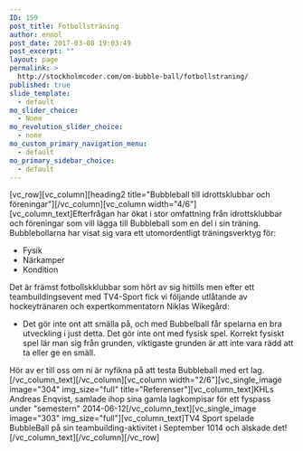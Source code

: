 ```yaml
---
ID: 159
post_title: Fotbollsträning
author: ennol
post_date: 2017-03-08 19:03:49
post_excerpt: ""
layout: page
permalink: >
  http://stockholmcoder.com/om-bubble-ball/fotbollstraning/
published: true
slide_template:
  - default
mo_slider_choice:
  - None
mo_revolution_slider_choice:
  - none
mo_custom_primary_navigation_menu:
  - default
mo_primary_sidebar_choice:
  - default
---
```

[vc_row][vc_column][heading2 title="Bubbleball till idrottsklubbar och föreningar"][/vc_column][vc_column width="4/6"][vc_column_text]Efterfrågan har ökat i stor omfattning från idrottsklubbar och föreningar som vill lägga till Bubbleball som en del i sin träning. Bubblebollarna har visat sig vara ett utomordentligt träningsverktyg för:
- Fysik
- Närkamper
- Kondition

Det är främst fotbollskklubbar som hört av sig hittills men efter ett teambuildingsevent med TV4-Sport fick vi följande utlåtande av hockeytränaren och expertkommentatorn Niklas Wikegård:

- Det gör inte ont att smälla på, och med Bubbelball får spelarna en bra utveckling i just detta. Det gör inte ont med fysisk spel. Korrekt fysiskt spel lär man sig från grunden, viktigaste grunden är att inte vara rädd att ta eller ge en smäll.

Hör av er till oss om ni är nyfikna på att testa Bubbleball med ert lag.[/vc_column_text][/vc_column][vc_column width="2/6"][vc_single_image image="304" img_size="full" title="Referenser"][vc_column_text]KHLs Andreas Enqvist, samlade ihop sina gamla lagkompisar för ett fyspass under "semestern" 2014-06-12[/vc_column_text][vc_single_image image="303" img_size="full"][vc_column_text]TV4 Sport spelade BubbleBall på sin teambuilding-aktivitet i September 1014 och älskade det![/vc_column_text][/vc_column][/vc_row]